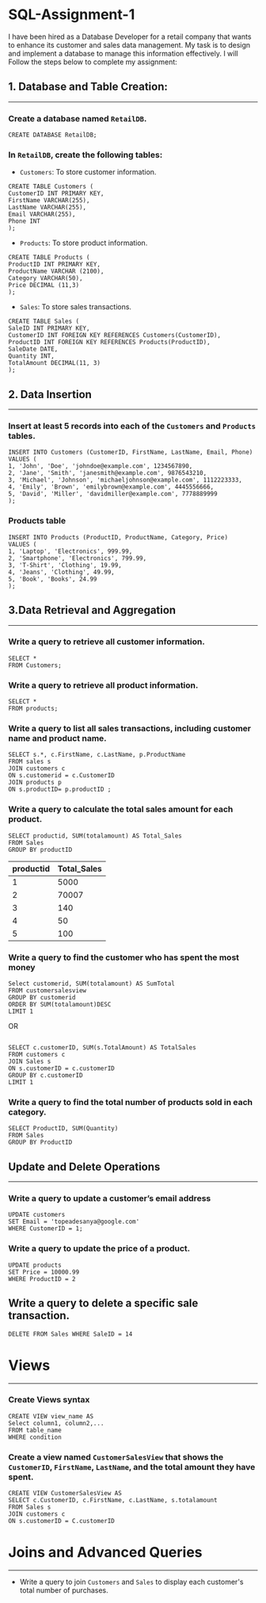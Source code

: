 # SQL-Assignment-1
I have been hired as a Database Developer for a retail company that wants to enhance its customer and sales data management. My task is to design and implement a database to manage this information effectively. I will Follow the steps below to complete my assignment:


## 1. Database and Table Creation:
---

### Create a database named `RetailDB`.
```
CREATE DATABASE RetailDB;
```

### In `RetailDB`, create the following tables:
 - `Customers`: To store customer information.

```
CREATE TABLE Customers (
CustomerID INT PRIMARY KEY,
FirstName VARCHAR(255),
LastName VARCHAR(255),
Email VARCHAR(255),
Phone INT
);
```
- `Products`: To store product information.

```
CREATE TABLE Products (
ProductID INT PRIMARY KEY,
ProductName VARCHAR (2100),
Category VARCHAR(50),
Price DECIMAL (11,3)
);
```

 - `Sales`: To store sales transactions.
```
CREATE TABLE Sales (
SaleID INT PRIMARY KEY,
CustomerID INT FOREIGN KEY REFERENCES Customers(CustomerID),
ProductID INT FOREIGN KEY REFERENCES Products(ProductID),
SaleDate DATE,
Quantity INT,
TotalAmount DECIMAL(11, 3)
);
```

## 2. Data Insertion
---

### Insert at least 5 records into each of the `Customers` and `Products` tables.

```
INSERT INTO Customers (CustomerID, FirstName, LastName, Email, Phone)
VALUES (
1, 'John', 'Doe', 'johndoe@example.com', 1234567890,
2, 'Jane', 'Smith', 'janesmith@example.com', 9876543210,
3, 'Michael', 'Johnson', 'michaeljohnson@example.com', 1112223333,
4, 'Emily', 'Brown', 'emilybrown@example.com', 4445556666,
5, 'David', 'Miller', 'davidmiller@example.com', 7778889999
);
```
### Products table

```
INSERT INTO Products (ProductID, ProductName, Category, Price)
VALUES (
1, 'Laptop', 'Electronics', 999.99,
2, 'Smartphone', 'Electronics', 799.99,
3, 'T-Shirt', 'Clothing', 19.99,
4, 'Jeans', 'Clothing', 49.99,
5, 'Book', 'Books', 24.99
);
```

## 3.Data Retrieval and Aggregation
---
   
### Write a query to retrieve all customer information.

```
SELECT *
FROM Customers;
```

### Write a query to retrieve all product information.
```
SELECT *
FROM products;
```

### Write a query to list all sales transactions, including customer name and product name.

```
SELECT s.*, c.FirstName, c.LastName, p.ProductName
FROM sales s
JOIN customers c
ON s.customerid = c.CustomerID
JOIN products p
ON s.productID= p.productID ;
```

### Write a query to calculate the total sales amount for each product.

```
SELECT productid, SUM(totalamount) AS Total_Sales
FROM Sales
GROUP BY productID
```
 |productid| Total_Sales|
 |:--------|:-----------|
 |1       |        5000|
 |2       |       70007|
 |3       |        140|
 |4       |         50|
 |5       |        100|


### Write a query to find the customer who has spent the most money
```
Select customerid, SUM(totalamount) AS SumTotal
FROM customersalesview
GROUP BY customerid
ORDER BY SUM(totalamount)DESC
LIMIT 1

```
OR
```

SELECT c.customerID, SUM(s.TotalAmount) AS TotalSales
FROM customers c
JOIN Sales s
ON s.customerID = c.customerID
GROUP BY c.customerID
LIMIT 1
```

### Write a query to find the total number of products sold in each category.

```
SELECT ProductID, SUM(Quantity)
FROM Sales
GROUP BY ProductID
```

## Update and Delete Operations
---

### Write a query to update a customer’s email address

```
UPDATE customers
SET Email = 'topeadesanya@google.com'
WHERE CustomerID = 1; 
```

### Write a query to update the price of a product.

```
UPDATE products
SET Price = 10000.99
WHERE ProductID = 2
```

## Write a query to delete a specific sale transaction.
```
DELETE FROM Sales WHERE SaleID = 14
```

# Views
---
### Create Views syntax
```
CREATE VIEW view_name AS
Select column1, column2,...
FROM table_name
WHERE condition
```
### Create a view named `CustomerSalesView` that shows the `CustomerID`, `FirstName`, `LastName`, and the total amount they have spent.
```
CREATE VIEW CustomerSalesView AS
SELECT c.CustomerID, c.FirstName, c.LastName, s.totalamount
FROM Sales s
JOIN customers c
ON s.customerID = C.customerID

```


# Joins and Advanced Queries
---
   - Write a query to join `Customers` and `Sales` to display each customer's total number of purchases.

